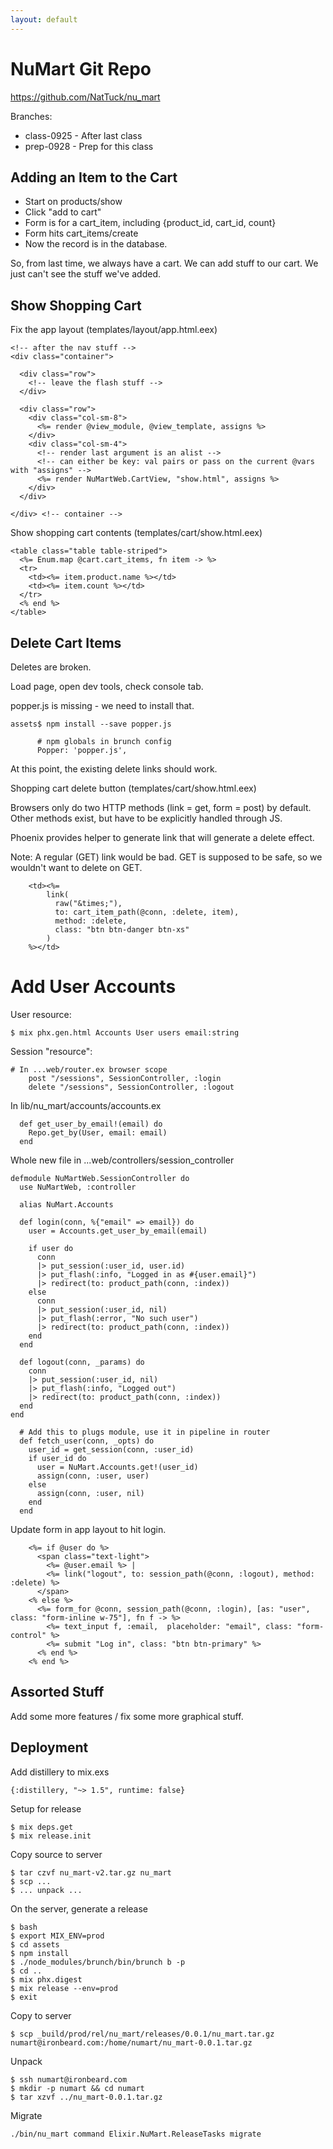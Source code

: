 ```yaml
---
layout: default
---
```


# NuMart Git Repo

https://github.com/NatTuck/nu_mart

Branches:

 - class-0925 - After last class
 - prep-0928 - Prep for this class

## Adding an Item to the Cart

 * Start on products/show
 * Click "add to cart"
 * Form is for a cart\_item, including {product\_id, cart\_id, count}
 * Form hits cart\_items/create
 * Now the record is in the database.

So, from last time, we always have a cart. We can add stuff to our cart. We just can't
see the stuff we've added.

## Show Shopping Cart

Fix the app layout (templates/layout/app.html.eex)

```
<!-- after the nav stuff -->
<div class="container">

  <div class="row">
    <!-- leave the flash stuff -->
  </div>

  <div class="row">
    <div class="col-sm-8">
      <%= render @view_module, @view_template, assigns %>
    </div>
    <div class="col-sm-4">
      <!-- render last argument is an alist -->
      <!-- can either be key: val pairs or pass on the current @vars with "assigns" -->
      <%= render NuMartWeb.CartView, "show.html", assigns %>
    </div>
  </div>

</div> <!-- container -->
```

Show shopping cart contents (templates/cart/show.html.eex)

```
<table class="table table-striped">
  <%= Enum.map @cart.cart_items, fn item -> %>
  <tr>
    <td><%= item.product.name %></td>
    <td><%= item.count %></td>
  </tr>
  <% end %>
</table>
```

## Delete Cart Items

Deletes are broken.

Load page, open dev tools, check console tab.

popper.js is missing - we need to install that.


```
assets$ npm install --save popper.js
```

```
      # npm globals in brunch config
      Popper: 'popper.js',
```

At this point, the existing delete links should work.

Shopping cart delete button (templates/cart/show.html.eex)

Browsers only do two HTTP methods (link = get, form = post)
by default. Other methods exist, but have to be explicitly handled
through JS.

Phoenix provides helper to generate link that will generate
a delete effect.

Note: A regular (GET) link would be bad. GET is supposed to be
safe, so we wouldn't want to delete on GET. 

```
    <td><%=
        link(
          raw("&times;"),
          to: cart_item_path(@conn, :delete, item),
          method: :delete,
          class: "btn btn-danger btn-xs"
        )
    %></td>
``` 

# Add User Accounts

User resource:

```
$ mix phx.gen.html Accounts User users email:string
```

Session "resource":

```
# In ...web/router.ex browser scope
    post "/sessions", SessionController, :login
    delete "/sessions", SessionController, :logout
```

In lib/nu_mart/accounts/accounts.ex

```
  def get_user_by_email!(email) do
    Repo.get_by(User, email: email)
  end
```

Whole new file in ...web/controllers/session_controller

```
defmodule NuMartWeb.SessionController do
  use NuMartWeb, :controller

  alias NuMart.Accounts

  def login(conn, %{"email" => email}) do
    user = Accounts.get_user_by_email(email)

    if user do
      conn
      |> put_session(:user_id, user.id)
      |> put_flash(:info, "Logged in as #{user.email}")
      |> redirect(to: product_path(conn, :index))
    else
      conn
      |> put_session(:user_id, nil)
      |> put_flash(:error, "No such user")
      |> redirect(to: product_path(conn, :index))
    end
  end

  def logout(conn, _params) do
    conn
    |> put_session(:user_id, nil)
    |> put_flash(:info, "Logged out")
    |> redirect(to: product_path(conn, :index))
  end
end
```

```
  # Add this to plugs module, use it in pipeline in router
  def fetch_user(conn, _opts) do
    user_id = get_session(conn, :user_id)
    if user_id do
      user = NuMart.Accounts.get!(user_id)
      assign(conn, :user, user)
    else
      assign(conn, :user, nil)
    end
  end
```

Update form in app layout to hit login.

```
    <%= if @user do %>
      <span class="text-light">
        <%= @user.email %> |
        <%= link("logout", to: session_path(@conn, :logout), method: :delete) %>
      </span>
    <% else %>
      <%= form_for @conn, session_path(@conn, :login), [as: "user", class: "form-inline w-75"], fn f -> %>
        <%= text_input f, :email,  placeholder: "email", class: "form-control" %>
        <%= submit "Log in", class: "btn btn-primary" %>
      <% end %>
    <% end %>
``` 


## Assorted Stuff

Add some more features / fix some more graphical stuff.

## Deployment

Add distillery to mix.exs

```
{:distillery, "~> 1.5", runtime: false}
```

Setup for release

```
$ mix deps.get
$ mix release.init
```

Copy source to server

```
$ tar czvf nu_mart-v2.tar.gz nu_mart
$ scp ...
$ ... unpack ...
```

On the server, generate a release

```
$ bash
$ export MIX_ENV=prod
$ cd assets
$ npm install
$ ./node_modules/brunch/bin/brunch b -p
$ cd ..
$ mix phx.digest
$ mix release --env=prod
$ exit
```

Copy to server

```
$ scp _build/prod/rel/nu_mart/releases/0.0.1/nu_mart.tar.gz numart@ironbeard.com:/home/numart/nu_mart-0.0.1.tar.gz
```

Unpack

```
$ ssh numart@ironbeard.com
$ mkdir -p numart && cd numart
$ tar xzvf ../nu_mart-0.0.1.tar.gz
```

Migrate

```
./bin/nu_mart command Elixir.NuMart.ReleaseTasks migrate
```

